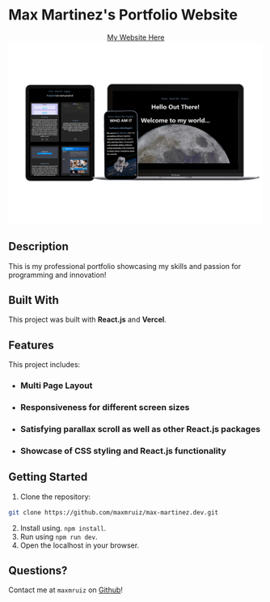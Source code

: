 # Max Martinez's Portfolio Website

<div align='center'>
    <a href='https://max-martinez-portfolio-f621suft5-beyondneptune.vercel.app/'>My Website Here</a>
</div>

<img src='./assets/portfolio-mockup.png' alt='responsive-mockup'>

## Description

This is my professional portfolio showcasing my skills and passion for programming and innovation!

## Built With

This project was built with <b>React.js</b> and <b>Vercel</b>.

## Features

This project includes:

<ul>
    <li><h3>Multi Page Layout</h3></li>
    <li><h3>Responsiveness for different screen sizes</h3></li>
    <li><h3>Satisfying parallax scroll as well as other React.js packages</h3></li>
    <li><h3>Showcase of CSS styling and React.js functionality</h3></li>
</ul>

## Getting Started

1. Clone the repository:
```bash
git clone https://github.com/maxmruiz/max-martinez.dev.git
```
2. Install using. `npm install`.
3. Run using `npm run dev`.
4. Open the localhost in your browser.

## Questions?

Contact me at `maxmruiz` on [Github](https://github.com/maxmruiz)!
